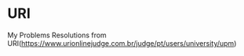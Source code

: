 # URI
My Problems Resolutions from URI(https://www.urionlinejudge.com.br/judge/pt/users/university/upm)
